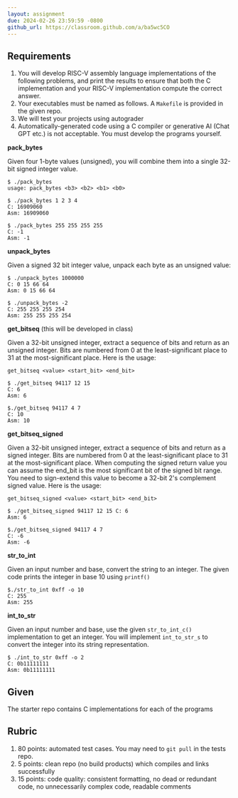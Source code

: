 ```yaml
---
layout: assignment
due: 2024-02-26 23:59:59 -0800
github_url: https://classroom.github.com/a/ba5wc5CO
---
```


## Requirements

1. You will develop RISC-V assembly language implementations of the following problems, and print the results to ensure that both the C implementation and your RISC-V implementation compute the correct answer.
1. Your executables must be named as follows. A `Makefile` is provided in the given repo.
1. We will test your projects using autograder
1. Automatically-generated code using a C compiler or generative AI (Chat GPT etc.) is not acceptable. You must develop the programs yourself.

**pack_bytes**

Given four 1-byte values (unsigned), you will combine them into a single 32-bit signed integer value.

    $ ./pack_bytes
    usage: pack_bytes <b3> <b2> <b1> <b0>

    $ ./pack_bytes 1 2 3 4
    C: 16909060
    Asm: 16909060

    $ ./pack_bytes 255 255 255 255
    C: -1
    Asm: -1

**unpack_bytes**

Given a signed 32 bit integer value, unpack each byte as an unsigned value:

    $ ./unpack_bytes 1000000
    C: 0 15 66 64
    Asm: 0 15 66 64

    $ ./unpack_bytes -2
    C: 255 255 255 254
    Asm: 255 255 255 254

**get_bitseq** (this will be developed in class)

Given a 32-bit unsigned integer, extract a sequence of bits and return as an unsigned integer. Bits are numbered from 0 at the least-significant place to 31 at the most-significant place. Here is the usage:

`get_bitseq <value> <start_bit> <end_bit> `

    $ ./get_bitseq 94117 12 15 
    C: 6
    Asm: 6

    $./get_bitseq 94117 4 7
    C: 10
    Asm: 10

**get_bitseq_signed**

Given a 32-bit unsigned integer, extract a sequence of bits and return as a signed integer. Bits are numbered from 0 at the least-significant place to 31 at the most-significant place. When computing the signed return value you can assume the end_bit is the most significant bit of the signed bit range. You need to sign-extend this value to become a 32-bit 2's complement signed value. Here is the usage:

`get_bitseq_signed <value> <start_bit> <end_bit>`

    $ ./get_bitseq_signed 94117 12 15 C: 6
    Asm: 6

    $./get_bitseq_signed 94117 4 7
    C: -6
    Asm: -6

**str_to_int**

Given an input number and base, convert the string to an integer. The given code prints the integer in base 10 using `printf()`

    $./str_to_int 0xff -o 10
    C: 255
    Asm: 255

**int_to_str**

Given an input number and base, use the given `str_to_int_c()` implementation to get an integer. You will implement `int_to_str_s` to convert the integer into its string representation.

    $ ./int_to_str 0xff -o 2
    C: 0b11111111
    Asm: 0b11111111

## Given

The starter repo contains C implementations for each of the programs

## Rubric

1. 80 points: automated test cases. You may need to `git pull` in the tests repo.
1. 5 points: clean repo (no build products) which compiles and links successfully
1. 15 points: code quality: consistent formatting, no dead or redundant code, no unnecessarily complex code, readable comments
